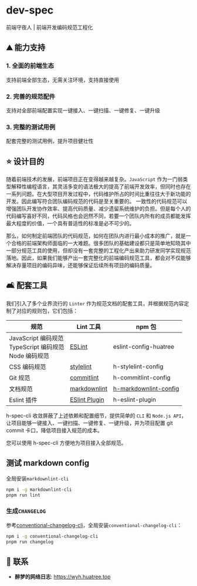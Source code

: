 # dev-spec

前端守夜人 | 前端开发编码规范工程化

## :mountain: 能力支持

### 1. 全面的前端生态

支持前端全部生态，无需关注环境，支持直接使用

### 2. 完善的规范配件

支持对全部前端配置实现一键接入、一键扫描、一键修复、一键升级

### 3. 完整的测试用例

配套完整的测试用例，提升项目健壮性

## :star: 设计目的

随着前端技术的发展，前端项目正在变得越来越复杂。`JavaScript` 作为一门弱类型解释性编程语言，其灵活多变的语法极大的提高了前端开发效率，但同时也存在一系列问题。在大型项目开发过程中，代码维护所占的时间比重往往大于新功能的开发。因此编写符合团队编码规范的代码是至关重要的。 一致性的代码规范可以增强团队开发协作效率、提高代码质量、减少遗留系统维护的负担。但是每个人的代码编写喜好不同，代码风格也会迥然不同，若要一个团队内所有的成员都能发挥最大程度的价值，一个具有普适性的标准是必不可少的。

那么，如何制定前端团队的代码规范，如何在团队内进行最小成本的推广，就是一个合格的前端架构师面临的一大难题。很多团队的基础建设都只是简单地知晓其中一部分规范工具的使用，但却没有一套完整的工程化产出来助力研发同学实现规范落地。因此，如果我们能够产出一套完整化的前端编码规范工具，都会对不仅能够解决存量项目的编码异味，还能够保证后续所有项目的编码质量。

## :couch_and_lamp: 配套工具

我们引入了多个业界流行的 `Linter` 作为规范文档的配套工具，并根据规范内容定制了对应的规则包，它们包括：

| 规范                                                         | Lint 工具                                                    | npm 包                                                       |
| ------------------------------------------------------------ | ------------------------------------------------------------ | ------------------------------------------------------------ |
| JavaScript 编码规范 <br/> TypeScript 编码规范 <br/> Node 编码规范 | [ESLint](https://eslint.org/)                                | eslint-config-huatree                                              |
| CSS 编码规范                                                 | [stylelint](https://stylelint.io/)                           | h-stylelint-config                                           |
| Git 规范                                                     | [commitlint](https://commitlint.js.org/#/)                   | h-commitlint-config                                          |
| 文档规范                                                     | [markdownlint](https://github.com/DavidAnson/markdownlint)   | [h-markdownlint-config](https://www.npmjs.com/package/h-markdownlint-config) |
| Eslint 插件                                                  | [ESlint Plugin](https://eslint.org/docs/latest/extend/plugins) | h-eslint-plugin                                              |

h-spec-cli 收敛屏蔽了上述依赖和配置细节，提供简单的 `CLI` 和 `Node.js API`，让项目能够一键接入、一键扫描、一键修复、一键升级，并为项目配置 git commit 卡口，降低项目接入规范的成本。

您可以使用 h-spec-cli 方便地为项目接入全部规范。

## 测试 markdown config

全局安装`markdownlint-cli`

```bash
npm i -g markdownlint-cli
pnpm run lint
```

### 生成`CHANGELOG`

参考[conventional-changelog-cli](https://www.npmjs.com/package/conventional-changelog-cli)，全局安装`conventional-changelog-cli`：

```bash
npm i -g conventional-changelog-cli
pnpm run changelog
```

## :email: 联系

- **醉梦的网络日志**: <https://wyh.huatree.top>
